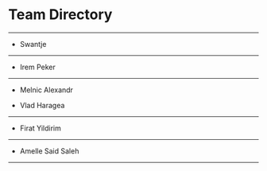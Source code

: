 # Team Directory

---
- Swantje
---
- Irem Peker
---
- Melnic Alexandr

- Vlad Haragea
---

- Firat Yildirim
---
- Amelle Said Saleh
---
